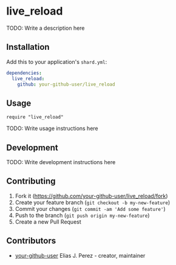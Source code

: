 # live_reload

TODO: Write a description here

## Installation

Add this to your application's `shard.yml`:

```yaml
dependencies:
  live_reload:
    github: your-github-user/live_reload
```

## Usage

```crystal
require "live_reload"
```

TODO: Write usage instructions here

## Development

TODO: Write development instructions here

## Contributing

1. Fork it (<https://github.com/your-github-user/live_reload/fork>)
2. Create your feature branch (`git checkout -b my-new-feature`)
3. Commit your changes (`git commit -am 'Add some feature'`)
4. Push to the branch (`git push origin my-new-feature`)
5. Create a new Pull Request

## Contributors

- [your-github-user](https://github.com/your-github-user) Elias J. Perez - creator, maintainer
